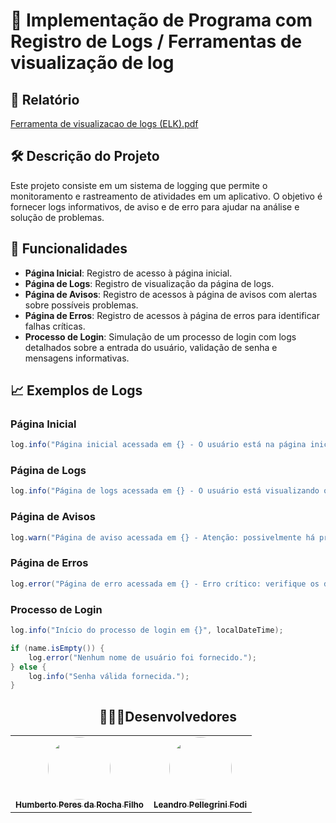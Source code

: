 # 📜 Implementação de Programa com Registro de Logs / Ferramentas de visualização de log

## 🔗 Relatório

[Ferramenta de visualizacao de logs (ELK).pdf](https://github.com/user-attachments/files/16653933/Ferramenta.de.visualizacao.de.logs.ELK.pdf)

## 🛠️ Descrição do Projeto

Este projeto consiste em um sistema de logging que permite o monitoramento e rastreamento de atividades em um aplicativo. O objetivo é fornecer logs informativos, de aviso e de erro para ajudar na análise e solução de problemas.

## 🔧 Funcionalidades

- **Página Inicial**: Registro de acesso à página inicial.
- **Página de Logs**: Registro de visualização da página de logs.
- **Página de Avisos**: Registro de acessos à página de avisos com alertas sobre possíveis problemas.
- **Página de Erros**: Registro de acessos à página de erros para identificar falhas críticas.
- **Processo de Login**: Simulação de um processo de login com logs detalhados sobre a entrada do usuário, validação de senha e mensagens informativas.

## 📈 Exemplos de Logs

### Página Inicial

```java
log.info("Página inicial acessada em {} - O usuário está na página inicial.", localDateTime);
```

### Página de Logs

```java
log.info("Página de logs acessada em {} - O usuário está visualizando os logs.", localDateTime);
```

### Página de Avisos

```java
log.warn("Página de aviso acessada em {} - Atenção: possivelmente há problemas na aplicação.", localDateTime);
```

### Página de Erros

```java
log.error("Página de erro acessada em {} - Erro crítico: verifique os detalhes do sistema.", localDateTime);
```

### Processo de Login

```java
log.info("Início do processo de login em {}", localDateTime);

if (name.isEmpty()) {
    log.error("Nenhum nome de usuário foi fornecido.");
} else {
    log.info("Senha válida fornecida.");
}
```

<h2 align="center"> 🧑🏻‍💻Desenvolvedores</h2>
<table align="center">
  <tr>
    <td align="center"><a href="https://rocketseat.com.br"><img style="border-radius: 50%;" src="https://avatars.githubusercontent.com/u/118866895?s=400&u=a12412e21705d58ab604be67c1e1431c80174b64&v=4" width="100px;" alt=""/><br /><sub><b>Humberto Peres da Rocha Filho</b></sub></a><br /><a href="https://rocketseat.com.br/" title="Rocketseat"></a></td>
    <td align="center"><a href="https://rocketseat.com.br"><img style="border-radius: 50%;" src="https://avatars.githubusercontent.com/u/119978954?v=4" width="100px;" alt=""/><br /><sub><b>Leandro Pellegrini Fodi</b></sub></a><br /><a href="https://rocketseat.com.br/" title="Rocketseat"></a></td>
  </tr>
</table>
